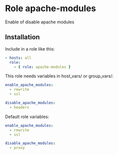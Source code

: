 # Role apache-modules

Enable of disable apache modules

## Installation 

Include in a role like this:

```yaml
- hosts: all
  role: 
    - { role: apache-modules }
```

This role needs variables in host_vars/ or group_vars/:

```yaml
enable_apache_modules:
  - rewrite
  - ssl

disable_apache_modules:
  - headers
```


Default role variables:

```yaml
enable_apache_modules:
  - rewrite
  - ssl

disable_apache_modules:
  - proxy
```